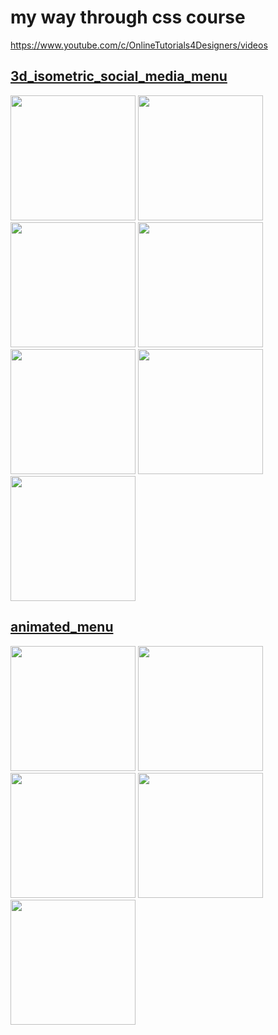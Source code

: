 # my way through css course
 https://www.youtube.com/c/OnlineTutorials4Designers/videos

## [3d_isometric_social_media_menu](https://wojciech-lasota.github.io/css-course/3d_isometric_social_media_menu)


<p float="left">
  <img src=https://github.com/wojciech-lasota/css-course/blob/main/3d_isometric_social_media_menu/Screenshots/1.png?raw=true width="200" />
  <img src="https://github.com/wojciech-lasota/css-course/blob/main/3d_isometric_social_media_menu/Screenshots/2.png?raw=true" width="200" />
  <img src="https://github.com/wojciech-lasota/css-course/blob/main/3d_isometric_social_media_menu/Screenshots/3.png?raw=true" width="200" />
  <img src="https://github.com/wojciech-lasota/css-course/blob/main/3d_isometric_social_media_menu/Screenshots/4.png?raw=true" width="200" />
  <img src="https://github.com/wojciech-lasota/css-course/blob/main/3d_isometric_social_media_menu/Screenshots/5.png?raw=true" width="200" />
  <img src="https://github.com/wojciech-lasota/css-course/blob/main/3d_isometric_social_media_menu/Screenshots/6.png?raw=true" width="200" />
  <img src="https://github.com/wojciech-lasota/css-course/blob/main/3d_isometric_social_media_menu/Screenshots/7.png?raw=true" width="200" />
</p>

## [animated_menu](https://wojciech-lasota.github.io/css-course/3d_isometric_social_media_menu)


<p float="left">
  <img src=https://github.com/wojciech-lasota/css-course/blob/main/animated_menu/Screenshots/1.png?raw=true width="200" />
  <img src="https://github.com/wojciech-lasota/css-course/blob/main/animated_menu/Screenshots/2.png?raw=true" width="200" />
  <img src="https://github.com/wojciech-lasota/css-course/blob/main/animated_menu/Screenshots/3.png?raw=true" width="200" />
  <img src="https://github.com/wojciech-lasota/css-course/blob/main/animated_menu/Screenshots/4.png?raw=true" width="200" />
  <img src="https://github.com/wojciech-lasota/css-course/blob/main/animated_menu/Screenshots/5.png?raw=true" width="200" />
  
</p>

